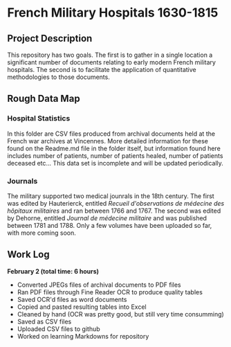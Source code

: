 # French Military Hospitals 1630-1815

## Project Description
This repository has two goals. The first is to gather in a single location a significant number of documents relating to early modern French military hospitals. The second is to facilitate the application of quantitative methodologies to those documents.

## Rough Data Map

### Hospital Statistics 
In this folder are CSV files produced from archival documents held at the French war archives at Vincennes. More detailed information for these found on the Readme.md file in the folder itself, but information found here includes number of patients, number of patients healed, number of patients deceased etc... This data set is incomplete and will be updated periodically. 

### Journals 
The military supported two medical jounrals in the 18th century. The first was edited by Hauterierck, entitled *Recueil d'observations de médecine des hôpitaux militaires* and ran between 1766 and 1767. The second was edited by Dehorne, entitled *Journal de médecine militaire* and was published between 1781 and 1788. Only a few volumes have been uploaded so far, with more coming soon.

## Work Log 
**February 2 (total time: 6 hours)**
* Converted JPEGs files of archival documents to PDF files 
* Ran PDF files through Fine Reader OCR to produce quality tables 
* Saved OCR'd files as word documents 
* Copied and pasted resulting tables into Excel 
* Cleaned by hand (OCR was pretty good, but still very time consumming) 
* Saved as CSV files
* Uploaded CSV files to github 
* Worked on learning Markdowns for repository 
